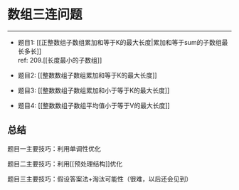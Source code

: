 # 数组三连问题

---


- 题目1: [[正整数组子数组累加和等于K的最大长度|累加和等于sum的子数组最长多长]]   
             ref: 209.[[长度最小的子数组]]
- 题目2: [[整数数组子数组累加和等于K的最大长度]]  
- 题目3: [[整数数组子数组累加和小于等于K的最大长度]]   
 
 - 题目4: [[整数数组子数组平均值小于等于V的最大长度]]  



## 总结
题目一主要技巧：利用单调性优化

题目二主要技巧：利用[[预处理结构]]优化

题目三主要技巧：假设答案法+淘汰可能性（很难，以后还会见到）
